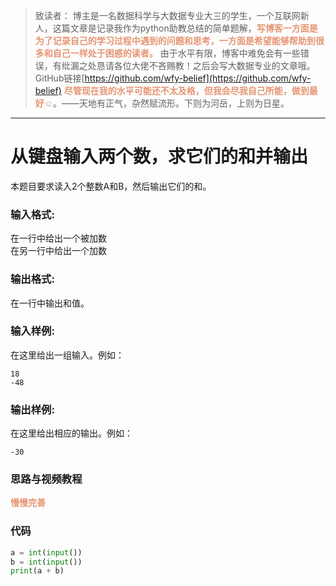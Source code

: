 
> 致读者： 博主是一名数据科学与大数据专业大三的学生，一个互联网新人，这篇文章是记录我作为python助教总结的简单题解，**<font color='#e59572'>写博客一方面是为了记录自己的学习过程中遇到的问题和思考，一方面是希望能够帮助到很多和自己一样处于困惑的读者。</font>**
> 由于水平有限，博客中难免会有一些错误，有纰漏之处恳请各位大佬不吝赐教！之后会写大数据专业的文章哦。
> GitHub链接[https://github.com/wfy-belief](https://github.com/wfy-belief)
> **<font color='#e59572'>尽管现在我的水平可能还不太及格，但我会尽我自己所能，做到最好☺</font>**。——天地有正气，杂然赋流形。下则为河岳，上则为日星。
---
# 从键盘输入两个数，求它们的和并输出
本题目要求读入2个整数A和B，然后输出它们的和。

### 输入格式:

在一行中给出一个被加数      
在另一行中给出一个加数

### 输出格式:

在一行中输出和值。

### 输入样例:

在这里给出一组输入。例如：

```in
18
-48
```

### 输出样例:

在这里给出相应的输出。例如：

```out
-30
```

### 思路与视频教程
**<font color='#e59572'>慢慢完善</font>**

### 代码
```python
a = int(input())
b = int(input())
print(a + b)
```
